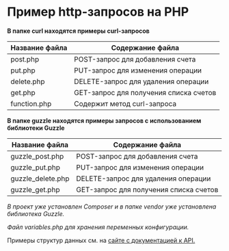  Пример http-запросов на PHP
=======================================================================================

**В папке curl находятся примеры curl-запросов**

Название файла  | Содержание файла
----------------|----------------------
post.php        | POST-запрос для добавления счета
put.php         | PUT-запрос для изменения операции
delete.php      | DELETE-запрос для удаления операции
get.php         | GET-запрос для получения списка счетов
function.php    | Содержит метод curl-запроса

**В папке guzzle находятся примеры запросов с использованием библиотеки Guzzle**

Название файла      | Содержание файла
--------------------|----------------------
guzzle_post.php     | POST-запрос для добавления счета
guzzle_put.php      | PUT-запрос для изменения операции
guzzle_delete.php   | DELETE-запрос для удаления операции
guzzle_get.php      | GET-запрос для получения списка счетов


_В проект уже установлен Composer и в папке vendor уже установлена библиотека Guzzle._

_Файл variables.php для хранения переменных конфигурации._

Примеры структур данных см. на [сайте с документацией к API.](https://apidoc.planfact.io/)